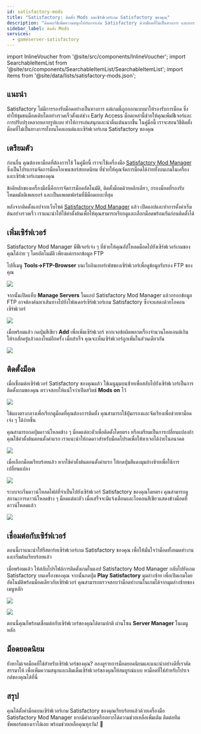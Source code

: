 ```yaml
---
id: satisfactory-mods
title: "Satisfactory: ติดตั้ง Mods บนเซิร์ฟเวอร์เกม Satisfactory ของคุณ"
description: "ค้นพบวิธีเพิ่มความสนุกให้กับการเล่น Satisfactory ด้วยม็อดที่ไม่เป็นทางการ และยกระดับประสบการณ์เซิร์ฟเวอร์ของคุณ → เรียนรู้เพิ่มเติมตอนนี้"
sidebar_label: ติดตั้ง Mods
services:
  - gameserver-satisfactory
---
```


import InlineVoucher from '@site/src/components/InlineVoucher';
import SearchableItemList from '@site/src/components/SearchableItemList/SearchableItemList';
import items from '@site/data/lists/satisfactory-mods.json';

## แนะนำ

Satisfactory ไม่มีการรองรับม็อดอย่างเป็นทางการ แต่เกมนี้ถูกออกแบบมาให้รองรับการม็อด ซึ่งทำให้ชุมชนม็อดเติบโตอย่างรวดเร็วตั้งแต่ช่วง Early Access ม็อดเหล่านี้ช่วยให้คุณเพิ่มฟีเจอร์และการปรับปรุงหลากหลายรูปแบบ ทำให้การเล่นสนุกและน่าตื่นเต้นมากขึ้น ในคู่มือนี้ เราจะสอนวิธีติดตั้งม็อดที่ไม่เป็นทางการทั้งบนไคลเอนต์และเซิร์ฟเวอร์เกม Satisfactory ของคุณ

<InlineVoucher />

## เตรียมตัว

ก่อนอื่น คุณต้องหาม็อดที่ต้องการใช้ ในคู่มือนี้ เราจะใช้เครื่องมือ [Satisfactory Mod Manager](https://ficsit.app/) ซึ่งเป็นโปรแกรมจัดการม็อดโอเพนซอร์สยอดนิยม ที่ช่วยให้คุณจัดการม็อดได้ง่ายทั้งบนเกมในเครื่องและเซิร์ฟเวอร์เกมของคุณ

ข้อดีหลักของเครื่องมือนี้คือการจัดการม็อดอัตโนมัติ, ติดตั้งม็อดด้วยคลิกเดียว, กรองม็อดที่รองรับโหมดมัลติเพลเยอร์ และเป็นแพลตฟอร์มที่มีม็อดเยอะที่สุด

หลังจากติดตั้งแอปจากเว็บไซต์ [Satisfactory Mod Manager](https://ficsit.app/) แล้ว เปิดแอปและทำการตั้งค่าเริ่มต้นอย่างรวดเร็ว เราแนะนำให้ใช้ค่าตั้งต้นเพื่อให้คุณสามารถเรียกดูและเลือกม็อดพร้อมกันก่อนติดตั้งได้

## เพิ่มเซิร์ฟเวอร์

Satisfactory Mod Manager มีฟีเจอร์เจ๋ง ๆ ที่ช่วยให้คุณอัปโหลดม็อดไปยังเซิร์ฟเวอร์เกมของคุณได้ง่าย ๆ โดยอัตโนมัติ เพียงแค่กรอกข้อมูล FTP

ไปที่เมนู **Tools->FTP-Browser** บนเว็บอินเทอร์เฟซของเซิร์ฟเวอร์เพื่อดูข้อมูลรับรอง FTP ของคุณ

![](https://screensaver01.zap-hosting.com/index.php/s/bmEiCgJ56N6KeJ6/preview)

จากนั้นเปิดแท็บ **Manage Servers** ในแอป Satisfactory Mod Manager แล้วกรอกข้อมูล FTP อาจต้องค้นหาเส้นทางไปยังโฟลเดอร์เซิร์ฟเวอร์เกม Satisfactory ซึ่งจะแสดงด้วยไอคอนเซิร์ฟเวอร์

![](https://screensaver01.zap-hosting.com/index.php/s/9RqoD845JWfFCYT/preview)

เมื่อพร้อมแล้ว กดปุ่มสีเขียว **Add** เพื่อเพิ่มเซิร์ฟเวอร์ หากเจอข้อผิดพลาดเรื่องจำนวนไคลเอนต์เกิน ให้รอสักครู่แล้วลองใหม่อีกครั้ง เมื่อสำเร็จ คุณจะเห็นเซิร์ฟเวอร์ถูกเพิ่มในส่วนเดียวกัน

![](https://screensaver01.zap-hosting.com/index.php/s/iS4j2RyxJNYZc85/preview)

## ติดตั้งม็อด

เมื่อเชื่อมต่อเซิร์ฟเวอร์ Satisfactory ของคุณแล้ว ใช้เมนูมุมบนซ้ายเพื่อสลับไปยังเซิร์ฟเวอร์เป็นการติดตั้งเกมของคุณ ตรวจสอบให้แน่ใจว่าเปิดสวิตช์ **Mods on** ไว้

![](https://screensaver01.zap-hosting.com/index.php/s/dn9qpR24pm37727/preview)

ใช้แผงตรงกลางเพื่อเรียกดูม็อดที่คุณต้องการติดตั้ง คุณสามารถใช้ปุ่มกรองและจัดเรียงเพื่อช่วยหาม็อดเจ๋ง ๆ ได้ง่ายขึ้น

คุณสามารถกดปุ่มดาวน์โหลดข้าง ๆ ม็อดแต่ละตัวเพื่อติดตั้งโดยตรง หรือเตรียมเป็นการเปลี่ยนแปลงถ้าคุณใช้ค่าตั้งต้นตอนตั้งค่าแรก เราแนะนำให้กดดาวสำหรับม็อดโปรดเพื่อให้หาเจอได้ง่ายในอนาคต

![](https://screensaver01.zap-hosting.com/index.php/s/9984GJDTkpZjLXW/preview)

เมื่อเลือกม็อดเรียบร้อยแล้ว หากใช้ค่าตั้งต้นตอนตั้งค่าแรก ให้กดปุ่มสีแดงมุมล่างซ้ายเพื่อใช้การเปลี่ยนแปลง

![](https://screensaver01.zap-hosting.com/index.php/s/Tjnkoo5bYgAB86M/preview)

ระบบจะเริ่มดาวน์โหลดไฟล์ที่จำเป็นไปยังเซิร์ฟเวอร์ Satisfactory ของคุณโดยตรง คุณสามารถดูสถานะการดาวน์โหลดข้าง ๆ ม็อดแต่ละตัว เมื่อเสร็จจะมีแจ้งเตือนและไอคอนสีเขียวแสดงข้างม็อดที่ดาวน์โหลดแล้ว

![](https://screensaver01.zap-hosting.com/index.php/s/gE5qrazYq9wm2Sa/preview)

## เชื่อมต่อกับเซิร์ฟเวอร์

ตอนนี้เราแนะนำให้รีสตาร์ทเซิร์ฟเวอร์เกม Satisfactory ของคุณ เพื่อให้มั่นใจว่าม็อดทั้งหมดทำงานและเริ่มต้นเรียบร้อยแล้ว

เมื่อพร้อมแล้ว ให้สลับโปรไฟล์การติดตั้งเกมในแอป Satisfactory Mod Manager กลับไปยังเกม Satisfactory บนเครื่องของคุณ จากนั้นกดปุ่ม **Play Satisfactory** มุมล่างซ้าย เพื่อเปิดเกมโดยอัตโนมัติพร้อมม็อดเดียวกับเซิร์ฟเวอร์ คุณสามารถตรวจสอบว่าม็อดทำงานในเกมได้จากมุมล่างซ้ายของเมนูหลัก

![](https://screensaver01.zap-hosting.com/index.php/s/NaRPTMRydm74Eor/preview)

![](https://screensaver01.zap-hosting.com/index.php/s/AfwKqcTetZgTQim/preview)

ตอนนี้คุณก็พร้อมเชื่อมต่อกับเซิร์ฟเวอร์ของคุณได้ตามปกติ ผ่านโซน **Server Manager** ในเมนูหลัก

## ม็อดยอดนิยม

ยังหาไม่เจอม็อดที่ใช่สำหรับเซิร์ฟเวอร์ของคุณ? ลองดูรายการม็อดยอดนิยมและแนะนำอย่างดีที่เราคัดสรรมาให้ เพื่อเพิ่มความสนุกและเติมเต็มเซิร์ฟเวอร์ของคุณให้สมบูรณ์แบบ หาม็อดที่ใช่สำหรับโปรเจกต์ของคุณได้ที่นี่

<SearchableItemList items={items} />

## สรุป

คุณได้ตั้งค่าม็อดบนเซิร์ฟเวอร์เกม Satisfactory ของคุณเรียบร้อยแล้วด้วยเครื่องมือ Satisfactory Mod Manager หากมีคำถามหรืออยากได้ความช่วยเหลือเพิ่มเติม ติดต่อทีมซัพพอร์ตของเราได้เลย พร้อมช่วยเหลือคุณทุกวัน! 🙂

<InlineVoucher />